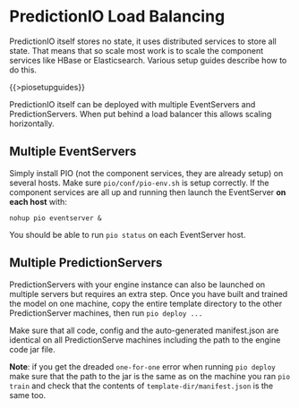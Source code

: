 # PredictionIO Load Balancing

PredictionIO itself stores no state, it uses distributed services to store all state. That means that so scale most work is to scale the component services like HBase or Elasticsearch. Various setup guides describe how to do this.

{{>piosetupguides}}

PredictionIO itself can be deployed with multiple EventServers and PredictionServers. When put behind a load balancer this allows scaling horizontally.

## Multiple EventServers

Simply install PIO (not the component services, they are already setup) on several hosts. Make sure `pio/conf/pio-env.sh` is setup correctly. If the component services are all up and running then launch the EventServer **on each host** with:

```  
nohup pio eventserver &
```

You should be able to run `pio status` on each EventServer host.

## Multiple PredictionServers

PredictionServers with your engine instance can also be launched on multiple servers but requires an extra step. Once you have built and trained the model on one machine, copy the entire template directory to the other PredictionServer machines, then run `pio deploy ...` 

Make sure that all code, config and the auto-generated manifest.json are identical on all PredictionServe machines including the path to the engine code jar file.

**Note**: if you get the dreaded `one-for-one` error when running `pio deploy` make sure that the path to the jar is the same as on the machine you ran `pio train` and check that the contents of `template-dir/manifest.json` is the same too. 
